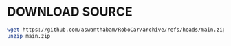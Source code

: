# DOWNLOAD SOURCE

```sh
wget https://github.com/aswanthabam/RoboCar/archive/refs/heads/main.zip
unzip main.zip
```
